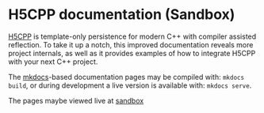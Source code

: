 # H5CPP documentation (Sandbox)

[H5CPP](http://h5cpp.org) is template-only persistence for modern C++ with compiler assisted reflection. To take it up a notch, this improved documentation reveals more project internals, as well as it provides examples of how to integrate H5CPP with your next C++ project.


The [mkdocs](http://mkdocs.org)-based documentation pages may be compiled with: `mkdocs build`, or during development a live version is available with: `mkdocs serve`.

The pages maybe viewed live at [sandbox](http://sandbox.h5cpp.org)
